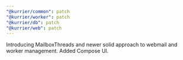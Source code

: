 ```yaml
---
"@kurrier/common": patch
"@kurrier/worker": patch
"@kurrier/db": patch
"@kurrier/web": patch
---
```


Introducing MailboxThreads and newer solid approach to webmail and worker management. Added Compose UI.
